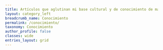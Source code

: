 ```yaml
---
title: Artículos que aglutinan mi base cultural y de conocimiento de manera más o menos objetiva
layout: category_left
breadcrumb_name: Conocimiento
permalink: /conocimiento/
taxonomy: Conocimiento
author_profile: false
classes: wide
entries_layout: grid
---
```


<!--stackedit_data:
eyJoaXN0b3J5IjpbMjY0NTc1Nzg4XX0=
-->
